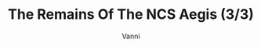 ---
media: "images/rounds/round_4_2/ncs_aegis_3.png"
media_type: image
title: The Remains Of The NCS Aegis (3/3)
author: Vanni
desc: An expedition team discovers the remains of the <i>NCS Aegis</i>, having been worn down through exposure to the elements.
---